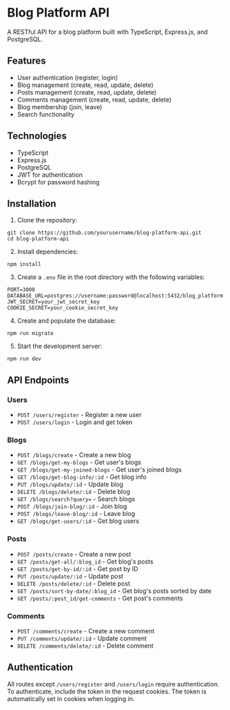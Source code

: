 # Blog Platform API

A RESTful API for a blog platform built with TypeScript, Express.js, and PostgreSQL.

## Features

- User authentication (register, login)
- Blog management (create, read, update, delete)
- Posts management (create, read, update, delete)
- Comments management (create, read, update, delete)
- Blog membership (join, leave)
- Search functionality

## Technologies

- TypeScript
- Express.js
- PostgreSQL
- JWT for authentication
- Bcrypt for password hashing

## Installation

1. Clone the repository:
```
git clone https://github.com/yourusername/blog-platform-api.git
cd blog-platform-api
```

2. Install dependencies:
```
npm install
```

3. Create a `.env` file in the root directory with the following variables:
```
PORT=3000
DATABASE_URL=postgres://username:password@localhost:5432/blog_platform
JWT_SECRET=your_jwt_secret_key
COOKIE_SECRET=your_cookie_secret_key
```

4. Create and populate the database:
```
npm run migrate
```

5. Start the development server:
```
npm run dev
```

## API Endpoints

### Users
- `POST /users/register` - Register a new user
- `POST /users/login` - Login and get token

### Blogs
- `POST /blogs/create` - Create a new blog
- `GET /blogs/get-my-blogs` - Get user's blogs
- `GET /blogs/get-my-joined-blogs` - Get user's joined blogs
- `GET /blogs/get-blog-info/:id` - Get blog info
- `PUT /blogs/update/:id` - Update blog
- `DELETE /blogs/delete/:id` - Delete blog
- `GET /blogs/search?query=` - Search blogs
- `POST /blogs/join-blog/:id` - Join blog
- `POST /blogs/leave-blog/:id` - Leave blog
- `GET /blogs/get-users/:id` - Get blog users

### Posts
- `POST /posts/create` - Create a new post
- `GET /posts/get-all/:blog_id` - Get blog's posts
- `GET /posts/get-by-id/:id` - Get post by ID
- `PUT /posts/update/:id` - Update post
- `DELETE /posts/delete/:id` - Delete post
- `GET /posts/sort-by-date/:blog_id` - Get blog's posts sorted by date
- `GET /posts/:post_id/get-comments` - Get post's comments

### Comments
- `POST /comments/create` - Create a new comment
- `PUT /comments/update/:id` - Update comment
- `DELETE /comments/delete/:id` - Delete comment

## Authentication

All routes except `/users/register` and `/users/login` require authentication. To authenticate, include the token in the request cookies. The token is automatically set in cookies when logging in.